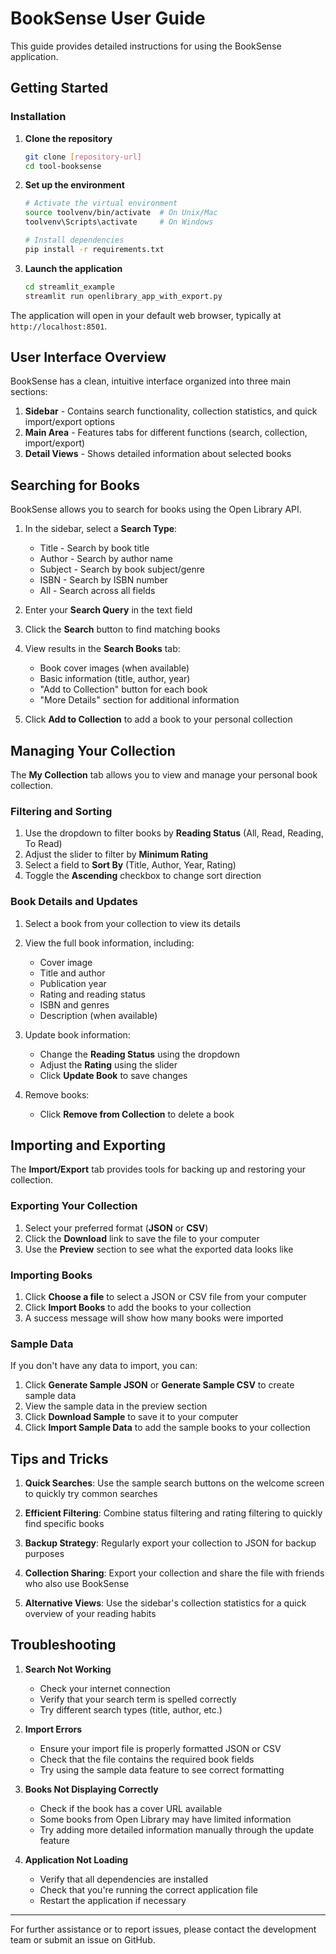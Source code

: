 # BookSense User Guide

This guide provides detailed instructions for using the BookSense application.

## Getting Started

### Installation

1. **Clone the repository**
   ```bash
   git clone [repository-url]
   cd tool-booksense
   ```

2. **Set up the environment**
   ```bash
   # Activate the virtual environment
   source toolvenv/bin/activate  # On Unix/Mac
   toolvenv\Scripts\activate     # On Windows
   
   # Install dependencies
   pip install -r requirements.txt
   ```

3. **Launch the application**
   ```bash
   cd streamlit_example
   streamlit run openlibrary_app_with_export.py
   ```

The application will open in your default web browser, typically at `http://localhost:8501`.

## User Interface Overview

BookSense has a clean, intuitive interface organized into three main sections:

1. **Sidebar** - Contains search functionality, collection statistics, and quick import/export options
2. **Main Area** - Features tabs for different functions (search, collection, import/export)
3. **Detail Views** - Shows detailed information about selected books

## Searching for Books

BookSense allows you to search for books using the Open Library API.

1. In the sidebar, select a **Search Type**:
   - Title - Search by book title
   - Author - Search by author name
   - Subject - Search by book subject/genre
   - ISBN - Search by ISBN number
   - All - Search across all fields

2. Enter your **Search Query** in the text field

3. Click the **Search** button to find matching books

4. View results in the **Search Books** tab:
   - Book cover images (when available)
   - Basic information (title, author, year)
   - "Add to Collection" button for each book
   - "More Details" section for additional information

5. Click **Add to Collection** to add a book to your personal collection

## Managing Your Collection

The **My Collection** tab allows you to view and manage your personal book collection.

### Filtering and Sorting

1. Use the dropdown to filter books by **Reading Status** (All, Read, Reading, To Read)
2. Adjust the slider to filter by **Minimum Rating**
3. Select a field to **Sort By** (Title, Author, Year, Rating)
4. Toggle the **Ascending** checkbox to change sort direction

### Book Details and Updates

1. Select a book from your collection to view its details
2. View the full book information, including:
   - Cover image
   - Title and author
   - Publication year
   - Rating and reading status
   - ISBN and genres
   - Description (when available)

3. Update book information:
   - Change the **Reading Status** using the dropdown
   - Adjust the **Rating** using the slider
   - Click **Update Book** to save changes

4. Remove books:
   - Click **Remove from Collection** to delete a book

## Importing and Exporting

The **Import/Export** tab provides tools for backing up and restoring your collection.

### Exporting Your Collection

1. Select your preferred format (**JSON** or **CSV**)
2. Click the **Download** link to save the file to your computer
3. Use the **Preview** section to see what the exported data looks like

### Importing Books

1. Click **Choose a file** to select a JSON or CSV file from your computer
2. Click **Import Books** to add the books to your collection
3. A success message will show how many books were imported

### Sample Data

If you don't have any data to import, you can:

1. Click **Generate Sample JSON** or **Generate Sample CSV** to create sample data
2. View the sample data in the preview section
3. Click **Download Sample** to save it to your computer
4. Click **Import Sample Data** to add the sample books to your collection

## Tips and Tricks

1. **Quick Searches**: Use the sample search buttons on the welcome screen to quickly try common searches

2. **Efficient Filtering**: Combine status filtering and rating filtering to quickly find specific books

3. **Backup Strategy**: Regularly export your collection to JSON for backup purposes

4. **Collection Sharing**: Export your collection and share the file with friends who also use BookSense

5. **Alternative Views**: Use the sidebar's collection statistics for a quick overview of your reading habits

## Troubleshooting

1. **Search Not Working**
   - Check your internet connection
   - Verify that your search term is spelled correctly
   - Try different search types (title, author, etc.)

2. **Import Errors**
   - Ensure your import file is properly formatted JSON or CSV
   - Check that the file contains the required book fields
   - Try using the sample data feature to see correct formatting

3. **Books Not Displaying Correctly**
   - Check if the book has a cover URL available
   - Some books from Open Library may have limited information
   - Try adding more detailed information manually through the update feature

4. **Application Not Loading**
   - Verify that all dependencies are installed
   - Check that you're running the correct application file
   - Restart the application if necessary

---

For further assistance or to report issues, please contact the development team or submit an issue on GitHub.